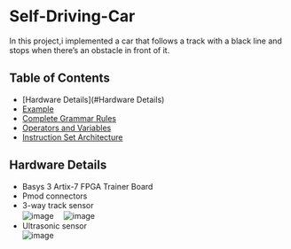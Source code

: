 # Self-Driving-Car
In this project,i implemented a car that follows a track with a black line and stops when there’s an obstacle in front of it.
  
  
## Table of Contents
* [Hardware Details](#Hardware Details)
* [Example](#Example) 
* [Complete Grammar Rules](#Complete-Grammar-Rules)
* [Operators and Variables](#Operators-and-Variables)
* [Instruction Set Architecture](#Instruction-Set-Architecture)

## Hardware Details
- Basys 3 Artix-7 FPGA Trainer Board
- Pmod connectors
- 3-way track sensor  
![image](https://user-images.githubusercontent.com/86723888/154815908-60290024-db19-443e-b5d0-c4718fb3807a.png) 　![image](https://user-images.githubusercontent.com/86723888/154815920-97cd8817-840f-4531-b092-8ef306beed8c.png)  
- Ultrasonic sensor  
![image](https://user-images.githubusercontent.com/86723888/154815935-797438aa-481d-43a5-95ba-92137b9db3d6.png)
